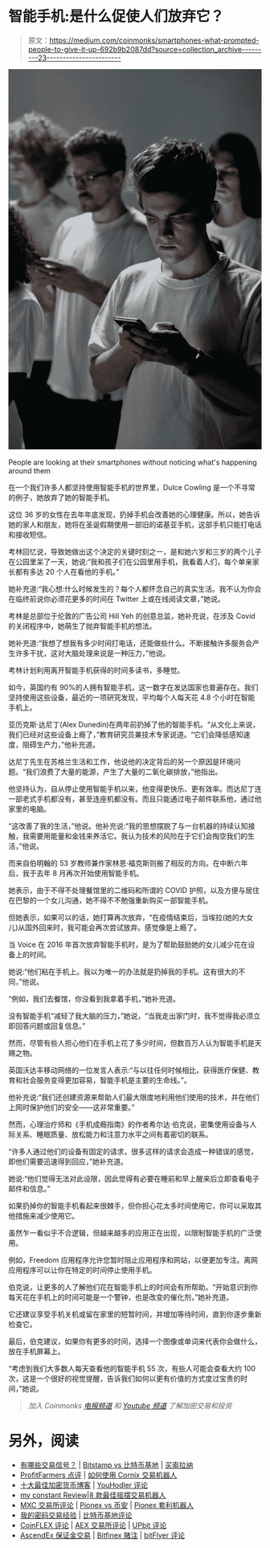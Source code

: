 # 智能手机:是什么促使人们放弃它？

> 原文：<https://medium.com/coinmonks/smartphones-what-prompted-people-to-give-it-up-692b9b2087dd?source=collection_archive---------23----------------------->

![](img/b57971af6cdd460779295abef97fe332.png)

People are looking at their smartphones without noticing what's happening around them

在一个我们许多人都坚持使用智能手机的世界里，Dulce Cowling 是一个不寻常的例子，她放弃了她的智能手机。

这位 36 岁的女性在去年年底发现，扔掉手机会改善她的心理健康。所以，她告诉她的家人和朋友，她将在圣诞假期使用一部旧的诺基亚手机，这部手机只能打电话和接收短信。

考林回忆说，导致她做出这个决定的关键时刻之一，是和她六岁和三岁的两个儿子在公园里呆了一天，她说:“我和孩子们在公园里用手机，我看着人们，每个单亲家长都有多达 20 个人在看他的手机。”

她补充道:“我心想:什么时候发生的？每个人都怀念自己的真实生活。我不认为你会在临终前说你必须花更多的时间在 Twitter 上或在线阅读文章，”她说。

考林是总部位于伦敦的广告公司 Hill Yeh 的创意总监，她补充说，在涉及 Covid 的关闭程序中，她萌生了抛弃智能手机的想法。

她补充道:“我想了想我有多少时间打电话，还能做些什么。不断接触许多服务会产生许多干扰，这对大脑处理来说是一种压力，”他说。

考林计划利用离开智能手机获得的时间多读书，多睡觉。

如今，英国约有 90%的人拥有智能手机，这一数字在发达国家也普遍存在。我们坚持使用这些设备，最近的一项研究发现，平均每个人每天花 4.8 个小时在智能手机上。

亚历克斯·达尼丁(Alex Dunedin)在两年前扔掉了他的智能手机。“从文化上来说，我们已经对这些设备上瘾了，”教育研究员兼技术专家说道。“它们会降低感知速度，阻碍生产力，”他补充道。

达尼丁先生在苏格兰生活和工作，他说他的决定背后的另一个原因是环境问题。“我们浪费了大量的能源，产生了大量的二氧化碳排放，”他指出。

他坚持认为，自从停止使用智能手机以来，他变得更快乐、更有效率。而达尼丁连一部老式手机都没有，甚至连座机都没有。而且只能通过电子邮件联系他，通过他家里的电脑。

“这改善了我的生活，”他说。他补充说:“我的思想摆脱了与一台机器的持续认知接触，我需要用能量和金钱来养活它。我认为技术的风险在于它们会掏空我们的生活，”他说。

而来自伯明翰的 53 岁教师兼作家林恩·福克斯则搬了相反的方向。在中断六年后，我于去年 8 月再次开始使用智能手机。

她表示，由于不得不处理餐馆里的二维码和所谓的 COVID 护照，以及方便与居住在巴黎的一个女儿沟通，她不得不不勉强重新购买一部智能手机。

但她表示，如果可以的话，她打算再次放弃，“在疫情结束后，当埃拉(她的大女儿)从国外回来时，我可能会再次尝试放弃。感觉像是上瘾了。

当 Voice 在 2016 年首次放弃智能手机时，是为了帮助鼓励她的女儿减少花在设备上的时间。

她说:“他们粘在手机上。我以为唯一的办法就是扔掉我的手机。这有很大的不同，”他说。

“例如，我们去餐馆，你没看到我拿着手机，”她补充道。

没有智能手机“减轻了我大脑的压力，”她说，“当我走出家门时，我不觉得我必须立即回答问题或回复信息。”

然而，尽管有些人担心他们在手机上花了多少时间，但数百万人认为智能手机是天赐之物。

英国沃达丰移动网络的一位发言人表示:“与以往任何时候相比，获得医疗保健、教育和社会服务变得更加容易，智能手机是主要的生命线。”。

他补充说:“我们还创建资源来帮助人们最大限度地利用他们使用的技术，并在他们上网时保护他们的安全——这非常重要。”

然而，心理治疗师和《手机成瘾指南》的作者希尔达·伯克说，密集使用设备与人际关系、睡眠质量、放松能力和注意力水平之间有着密切的联系。

“许多人通过他们的设备有固定的请求，很多这样的请求会造成一种错误的感觉，即他们需要迅速得到回应，”她补充道。

她说:“他们觉得无法对此设限，因此觉得有必要在睡前和早上醒来后立即查看电子邮件和信息。”

如果扔掉你的智能手机看起来很棘手，但你担心花太多时间使用它，你可以采取其他措施来减少使用它。

虽然乍一看似乎不合逻辑，但越来越多的应用正在出现，以限制智能手机的广泛使用。

例如，Freedom 应用程序允许您暂时阻止应用程序和网站，以便更加专注。离网应用程序可以让你在特定的时间停止使用手机。

伯克说，让更多的人了解他们花在智能手机上的时间会有所帮助。“开始意识到你每天花在手机上的时间可能是一个警钟，也是改变的催化剂，”她补充道。

它还建议享受手机关机或留在家里的短暂时间，并增加等待时间，直到你逐步重新检查它。

最后，伯克建议，如果你有更多的时间，选择一个图像或单词来代表你会做什么，放在手机屏幕上。

“考虑到我们大多数人每天查看他的智能手机 55 次，有些人可能会查看大约 100 次，这是一个很好的视觉提醒，告诉我们如何以更有价值的方式度过宝贵的时间，”她说。

> *加入 Coinmonks* [*电报频道*](https://t.me/coincodecap) *和* [*Youtube 频道*](https://www.youtube.com/c/coinmonks/videos) *了解加密交易和投资*

# 另外，阅读

*   [有哪些交易信号？](https://coincodecap.com/trading-signal) | [Bitstamp vs 比特币基地](https://coincodecap.com/bitstamp-coinbase) | [买索拉纳](https://coincodecap.com/buy-solana)
*   [ProfitFarmers 点评](https://coincodecap.com/profitfarmers-review) | [如何使用 Cornix 交易机器人](https://coincodecap.com/cornix-trading-bot)
*   [十大最佳加密货币博客](https://coincodecap.com/best-cryptocurrency-blogs) | [YouHodler 评论](https://coincodecap.com/youhodler-review)
*   [my constant Review](https://coincodecap.com/myconstant-review)|[8 款最佳摇摆交易机器人](https://coincodecap.com/best-swing-trading-bots)
*   [MXC 交易所评论](/coinmonks/mxc-exchange-review-3af0ec1cba8c) | [Pionex vs 币安](https://coincodecap.com/pionex-vs-binance) | [Pionex 套利机器人](https://coincodecap.com/pionex-arbitrage-bot)
*   [我的密码交易经验](/coinmonks/my-experience-with-crypto-copy-trading-d6feb2ce3ac5) | [比特币基地评论](/coinmonks/coinbase-review-6ef4e0f56064)
*   [CoinFLEX 评论](https://coincodecap.com/coinflex-review) | [AEX 交易所评论](https://coincodecap.com/aex-exchange-review) | [UPbit 评论](https://coincodecap.com/upbit-review)
*   [AscendEx 保证金交易](https://coincodecap.com/ascendex-margin-trading) | [Bitfinex 赌注](https://coincodecap.com/bitfinex-staking) | [bitFlyer 评论](https://coincodecap.com/bitflyer-review)